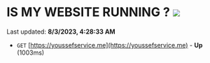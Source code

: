 # IS MY WEBSITE RUNNING ? [![](https://img.shields.io/static/v1?label=Sponsor&message=%E2%9D%A4&logo=GitHub&color=%23fe8e86)](https://github.com/sponsors/<username>)

Last updated: **8/3/2023, 4:28:33 AM**

- `GET` [https://youssefservice.me](https://youssefservice.me) - **Up** (1003ms)
